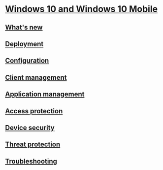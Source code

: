 # [Windows 10 and Windows 10 Mobile](index.md)
## [What's new](/windows/whats-new)
## [Deployment](/windows/deployment)
## [Configuration](/windows/configuration)
## [Client management](/windows/client-management)
## [Application management](/windows/application-management)
## [Access protection](/windows/access-protection)
## [Device security](/windows/device-security)
## [Threat protection](/windows/threat-protection)
## [Troubleshooting](/windows/client-management/windows-10-support-solutions)